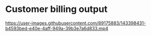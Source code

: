 # Customer billing output
https://user-images.githubusercontent.com/89175883/143398431-b4593bed-e40e-4aff-949a-39b3e7a6d833.mp4


